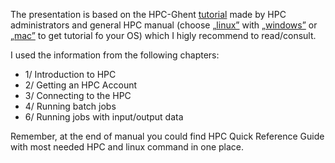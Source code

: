 The presentation is based on the  HPC-Ghent [tutorial](
http://users.ugent.be/~kehoste/hpcugent-intro-20171110.pdf) made by HPC administrators
and general HPC manual  (choose [„linux”](http://hpcugent.github.io/vsc_user_docs/pdf/intro-HPC-linux-gent.pdf) with [„windows”](http://hpcugent.github.io/vsc_user_docs/pdf/intro-HPC-windows-gent.pdf) or [„mac”](http://hpcugent.github.io/vsc_user_docs/pdf/intro-HPC-linux-gent.pdf) to get tutorial fo your OS) which I higly recommend to read/consult.


I used the  information from the following  chapters:

+ 1/ Introduction to HPC
+ 2/ Getting an HPC Account
+ 3/ Connecting to the HPC
+ 4/ Running batch jobs
+ 6/ Running  jobs  with  input/output data


Remember, at the end of manual you could find HPC Quick Reference Guide with  most needed HPC and linux command in one place.
